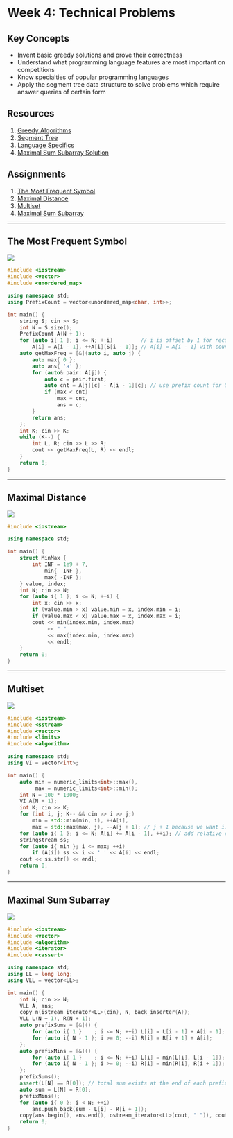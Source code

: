 # Week 4: Technical Problems

## Key Concepts
* Invent basic greedy solutions and prove their correctness
* Understand what programming language features are most important on competitions
* Know specialties of popular programming languages
* Apply the segment tree data structure to solve problems which require answer queries of certain form

## Resources
1. [Greedy Algorithms](docs/1_greedy_algorithms/greedy.pdf)
2. [Segment Tree](docs/2_segment_tree/segment_final.pdf)
3. [Language Specifics](docs/3_language_specifics/language.pdf)
4. [Maximal Sum Subarray Solution](4_maximal_sum_subarray/4_maximal_sum_subarray.pdf)

## Assignments
1. [The Most Frequent Symbol](#the-most-frequent-symbol)
2. [Maximal Distance](#maximal-distance)
3. [Multiset](#multiset)
4. [Maximal Sum Subarray](#maximal-sum-subarray)

---

## The Most Frequent Symbol

![](1_the_most_frequent_symbol/1_the_most_frequent_symbol.png)

```cpp
#include <iostream>
#include <vector>
#include <unordered_map>

using namespace std;
using PrefixCount = vector<unordered_map<char, int>>;

int main() {
    string S; cin >> S;
    int N = S.size();
    PrefixCount A(N + 1);
    for (auto i{ 1 }; i <= N; ++i)         // i is offset by 1 for recurrence relation...
        A[i] = A[i - 1], ++A[i][S[i - 1]]; // A[i] = A[i - 1] with count of current char at S[i - 1] incremented by 1
    auto getMaxFreq = [&](auto i, auto j) {
        auto max{ 0 };
        auto ans{ 'a' };
        for (auto& pair: A[j]) {
            auto c = pair.first;
            auto cnt = A[j][c] - A[i - 1][c]; // use prefix count for O(1) lookup per range i..j
            if (max < cnt)
                max = cnt,
                ans = c;
        }
        return ans;
    };
    int K; cin >> K;
    while (K--) {
        int L, R; cin >> L >> R;
        cout << getMaxFreq(L, R) << endl;
    }
    return 0;
}
```

---

## Maximal Distance

![](2_maximal_distance/2_maximal_distance.png)

```cpp
#include <iostream>

using namespace std;

int main() {
    struct MinMax {
        int INF = 1e9 + 7,
            min{  INF },
            max{ -INF };
    } value, index;
    int N; cin >> N;
    for (auto i{ 1 }; i <= N; ++i) {
        int x; cin >> x;
        if (value.min > x) value.min = x, index.min = i;
        if (value.max < x) value.max = x, index.max = i;
        cout << min(index.min, index.max)
             << " "
             << max(index.min, index.max)
             << endl;
    }
    return 0;
}
```

---

## Multiset

![](3_multiset/3_multiset.png)

```cpp
#include <iostream>
#include <sstream>
#include <vector>
#include <limits>
#include <algorithm>

using namespace std;
using VI = vector<int>;

int main() {
    auto min = numeric_limits<int>::max(),
         max = numeric_limits<int>::min();
    int N = 100 * 1000;
    VI A(N + 1);
    int K; cin >> K;
    for (int i, j; K-- && cin >> i >> j;)
        min = std::min(min, i), ++A[i],
        max = std::max(max, j), --A[j + 1]; // j + 1 because we want i..j inclusive to be counted, then "post-decrement" at j + 1
    for (auto i{ 1 }; i <= N; A[i] += A[i - 1], ++i); // add relative count offsets (ie. overlaps in the sequences)
    stringstream ss;
    for (auto i{ min }; i <= max; ++i)
        if (A[i]) ss << i << ' ' << A[i] << endl;
    cout << ss.str() << endl;
    return 0;
}
```

---

## Maximal Sum Subarray

![](4_maximal_sum_subarray/4_maximal_sum_subarray.png)

```cpp
#include <iostream>
#include <vector>
#include <algorithm>
#include <iterator>
#include <cassert>

using namespace std;
using LL = long long;
using VLL = vector<LL>;

int main() {
    int N; cin >> N;
    VLL A, ans;
    copy_n(istream_iterator<LL>(cin), N, back_inserter(A));
    VLL L(N + 1), R(N + 1);
    auto prefixSums = [&]() {
        for (auto i{ 1 }    ; i <= N; ++i) L[i] = L[i - 1] + A[i - 1];
        for (auto i{ N - 1 }; i >= 0; --i) R[i] = R[i + 1] + A[i];
    };
    auto prefixMins = [&]() {
        for (auto i{ 1 }    ; i <= N; ++i) L[i] = min(L[i], L[i - 1]);
        for (auto i{ N - 1 }; i >= 0; --i) R[i] = min(R[i], R[i + 1]);
    };
    prefixSums();
    assert(L[N] == R[0]); // total sum exists at the end of each prefix sum
    auto sum = L[N] = R[0];
    prefixMins();
    for (auto i{ 0 }; i < N; ++i)
        ans.push_back(sum - L[i] - R[i + 1]);
    copy(ans.begin(), ans.end(), ostream_iterator<LL>(cout, " ")), cout << endl;
    return 0;
}
```